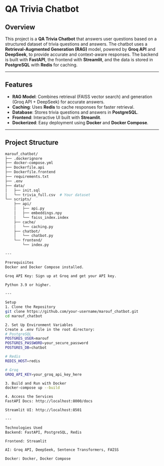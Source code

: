 # QA Trivia Chatbot

## Overview
This project is a **QA Trivia Chatbot** that answers user questions based on a structured dataset of trivia questions and answers. The chatbot uses a **Retrieval-Augmented Generation (RAG)** model, powered by **Groq API** and **DeepSeek**, to provide accurate and context-aware responses. The backend is built with **FastAPI**, the frontend with **Streamlit**, and the data is stored in **PostgreSQL** with **Redis** for caching.

---

## Features
- **RAG Model**: Combines retrieval (FAISS vector search) and generation (Groq API + DeepSeek) for accurate answers.
- **Caching**: Uses **Redis** to cache responses for faster retrieval.
- **Database**: Stores trivia questions and answers in **PostgreSQL**.
- **Frontend**: Interactive UI built with **Streamlit**.
- **Dockerized**: Easy deployment using **Docker** and **Docker Compose**.

---

## Project Structure
```bash
marouf_chatbot/
├── .dockerignore
├── docker-compose.yml
├── Dockerfile.api
├── Dockerfile.frontend
├── requirements.txt
├── .env
├── data/
│   ├── init.sql
│   └── trivia_full.csv  # Your dataset
└── scripts/
    ├── api/
    │   ├── api.py
    │   ├── embeddings.npy
    │   └── faiss_index.index
    ├── cache/
    │   └── caching.py
    ├── chatbot/
    │   └── chatbot.py
    └── frontend/
        └── index.py

---

Prerequisites
Docker and Docker Compose installed.

Groq API Key: Sign up at Groq and get your API key.

Python 3.9 or higher.

---

Setup
1. Clone the Repository
git clone https://github.com/your-username/marouf_chatbot.git
cd marouf_chatbot

2. Set Up Environment Variables
Create a .env file in the root directory:
# PostgreSQL
POSTGRES_USER=marouf
POSTGRES_PASSWORD=your_secure_password
POSTGRES_DB=chatbot

# Redis
REDIS_HOST=redis

# Groq
GROQ_API_KEY=your_groq_api_key_here

3. Build and Run with Docker
docker-compose up --build

4. Access the Services
FastAPI Docs: http://localhost:8000/docs

Streamlit UI: http://localhost:8501

---

Technologies Used
Backend: FastAPI, PostgreSQL, Redis

Frontend: Streamlit

AI: Groq API, DeepSeek, Sentence Transformers, FAISS

Docker: Docker, Docker Compose

